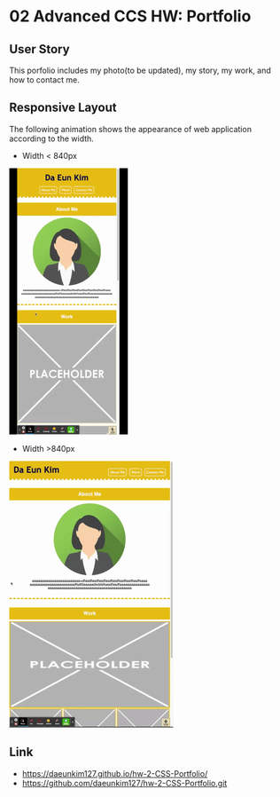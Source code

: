 # 02 Advanced CCS HW: Portfolio

## User Story

This porfolio includes my photo(to be updated), my story, my work, and how to contact me.

## Responsive Layout 

The following animation shows the appearance of web application according to the width.

* Width < 840px

![responsive-layout-1](/./assets/images/Responsive-layout-2.gif)


* Width >840px

![Responsive-layout-2](./assets/images/Responsive-layout-1.gif)

## Link

 * https://daeunkim127.github.io/hw-2-CSS-Portfolio/
 * https://github.com/daeunkim127/hw-2-CSS-Portfolio.git
